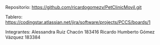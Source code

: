Repositorio: https://github.com/ricardogomezv/PetClinicMovil.git

Tablero: https://codingstar.atlassian.net/jira/software/projects/PCCS/boards/1


Integrantes: 
Alessandra Ruiz Chacón  183416
Ricardo Humberto Gómez Vázquez  183384

